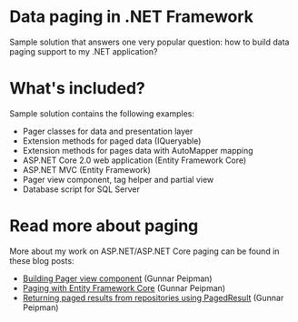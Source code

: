 # Data paging in .NET Framework

Sample solution that answers one very popular question: how to build data paging support to my .NET application?

# What's included?

Sample solution contains the following examples:

* Pager classes for data and presentation layer
* Extension methods for paged data (IQueryable)
* Extension methods for pages data with AutoMapper mapping
* ASP.NET Core 2.0 web application (Entity Framework Core)
* ASP.NET MVC (Entity Framework)
* Pager view component, tag helper and partial view
* Database script for SQL Server

# Read more about paging

More about my work on ASP.NET/ASP.NET Core paging can be found in these blog posts:

* [Building Pager view component](http://gunnarpeipman.com/2016/07/building-pager-view-component/) (Gunnar Peipman)
* [Paging with Entity Framework Core](http://http://gunnarpeipman.com/2017/01/ef-core-paging/) (Gunnar Peipman)
* [Returning paged results from repositories using PagedResult](http://gunnarpeipman.com/2010/09/returning-paged-results-from-repositories-using-pagedresult/) (Gunnar Peipman)